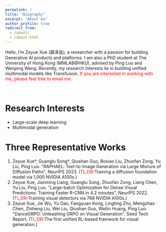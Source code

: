 ```yaml
---
permalink: /
title: "Biography"
excerpt: "About me"
author_profile: true
redirect_from: 
  - /about/
  - /about.html
---
```


Hello, I’m Zeyue Xue (薛泽岳), a researcher with a passion for building Generative AI products and platforms. I am also a PhD student at The University of Hong Kong (MMLAB@HKU), advised by Ping Luo and Wenping Wang. Recently, my research interests lie in building unified multimodal models like Transfusion. <font color="red">If you are interested in working with me, please feel free to email me.</font>

<br/>

Research Interests
======
  * Large-scale deep learning
  * Multimodal generation

**Three Representative Works**
======
  1. Zeyue Xue\*, Guanglu Song\*, Qiushan Guo, Boxiao Liu, Zhuofan Zong, Yu Liu, Ping Luo. "RAPHAEL: Text-to-Image Generation via Large Mixture of Diffusion Paths", NeurIPS 2023. (<font color="red">TL;DR</font>-Training a diffusion foundation model via 1,000 NVIDIA A100s.)
  2. Zeyue Xue, Jianming Liang, Guanglu Song, Zhuofan Zong, Liang Chen, Yu Liu, Ping Luo. "Large-batch Optimization for Dense Visual Predictions: Training Faster R-CNN in 4.2 minutes", NeurIPS 2022. (<font color="red">TL;DR</font>-Training visual detectors via 768 NVIDIA A100s.)
  3. Zeyue Xue, Jie Wu, Yu Gao, Fangyuan Kong, Lingting Zhu, Mengzhao Chen, Zhiheng Liu, Wei Liu, Qiushan Guo, Weilin Huang, Ping Luo. "DanceGRPO: Unleashing GRPO on Visual Generation", Seed Tech Report, (<font color="red">TL;DR</font>-The first unified RL-based framwork for visual generation.)

